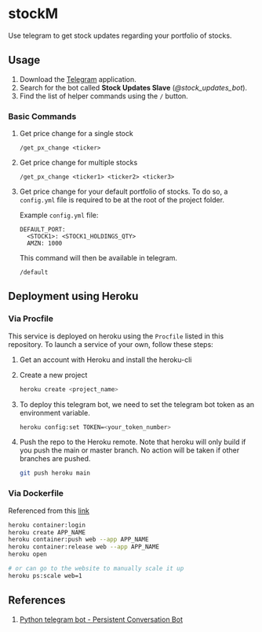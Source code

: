# stockM

Use telegram to get stock updates regarding your portfolio of stocks.

## Usage

1. Download the [Telegram][1] application.
2. Search for the bot called **Stock Updates Slave** (*@stock_updates_bot*).
3. Find the list of helper commands using the `/` button.

### Basic Commands

1. Get price change for a single stock
    ```
    /get_px_change <ticker>
    ```

2. Get price change for multiple stocks
    ```
    /get_px_change <ticker1> <ticker2> <ticker3>
    ```

3. Get price change for your default portfolio of stocks. To do so, a `config.yml` file is required to be at the root of the project folder.

    Example `config.yml` file:
    ```
    DEFAULT_PORT:
      <STOCK1>: <STOCK1_HOLDINGS_QTY>
      AMZN: 1000
    ```

    This command will then be available in telegram.
    ```
    /default
    ```

## Deployment using Heroku
### Via Procfile
This service is deployed on heroku using the `Procfile` listed in this
repository. To launch a service of your own, follow these steps:

1. Get an account with Heroku and install the heroku-cli
2. Create a new project

    ```bash
    heroku create <project_name>
    ```
3. To deploy this telegram bot, we need to set the telegram bot token as
an environment variable.

    ```bash
    heroku config:set TOKEN=<your_token_number>
    ```

4. Push the repo to the Heroku remote. Note that heroku will only build
if you push the main or master branch. No action will be taken if other
branches are pushed.

    ```bash
    git push heroku main
    ```

### Via Dockerfile
Referenced from this [link][2]

```bash
heroku container:login
heroku create APP_NAME
heroku container:push web --app APP_NAME
heroku container:release web --app APP_NAME
heroku open

# or can go to the website to manually scale it up
heroku ps:scale web=1
```

## References
1. [Python telegram bot - Persistent Conversation Bot][3]

[1]: https://telegram.org/
[2]: https://medium.com/@ksashok/containerise-your-python-flask-using-docker-and-deploy-it-onto-heroku-a0b48d025e43
[3]: https://github.com/python-telegram-bot/python-telegram-bot/blob/master/examples/persistentconversationbot.py